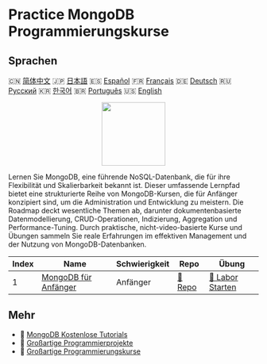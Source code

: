 # Practice MongoDB Programmierungskurse

## Sprachen

🇨🇳 [简体中文](README_zh.md) 🇯🇵 [日本語](README_ja.md) 🇪🇸 [Español](README_es.md) 🇫🇷 [Français](README_fr.md) 🇩🇪 [Deutsch](README_de.md) 🇷🇺 [Русский](README_ru.md) 🇰🇷 [한국어](README_ko.md) 🇧🇷 [Português](README_pt.md) 🇺🇸 [English](README.md) 

<div align="center">
<img width="128px" src="https://file.labex.io/path/iL7seSYd8jLs.png">
</div>

Lernen Sie MongoDB, eine führende NoSQL-Datenbank, die für ihre Flexibilität und Skalierbarkeit bekannt ist. Dieser umfassende Lernpfad bietet eine strukturierte Reihe von MongoDB-Kursen, die für Anfänger konzipiert sind, um die Administration und Entwicklung zu meistern. Die Roadmap deckt wesentliche Themen ab, darunter dokumentenbasierte Datenmodellierung, CRUD-Operationen, Indizierung, Aggregation und Performance-Tuning. Durch praktische, nicht-video-basierte Kurse und Übungen sammeln Sie reale Erfahrungen im effektiven Management und der Nutzung von MongoDB-Datenbanken.

|   Index | Name                                                                      | Schwierigkeit   | Repo                                                           | Übung                                                                 |
|---------|---------------------------------------------------------------------------|-----------------|----------------------------------------------------------------|-----------------------------------------------------------------------|
|       1 | [MongoDB für Anfänger](https://labex.io/de/courses/mongodb-for-beginners) | Anfänger        | [🔗 Repo](https://github.com/labex-labs/mongodb-for-beginners) | [🚀 Labor Starten](https://labex.io/de/courses/mongodb-for-beginners) |

## Mehr

- 🔗 [MongoDB Kostenlose Tutorials](https://github.com/labex-labs/mongodb-free-tutorials)
- 🔗 [Großartige Programmierprojekte](https://github.com/labex-labs/awesome-programming-projects)
- 🔗 [Großartige Programmierungskurse](https://github.com/labex-labs/awesome-programming-courses)

